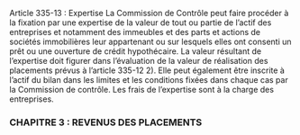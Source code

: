 Article 335-13 : Expertise
La Commission de Contrôle peut faire procéder à la fixation par une expertise de la valeur de tout ou partie de l’actif des entreprises et notamment des immeubles et des parts et actions de sociétés immobilières leur appartenant ou sur lesquels elles ont consenti un prêt ou une ouverture de crédit hypothécaire.
La valeur résultant de l’expertise doit figurer dans l’évaluation de la valeur de réalisation des placements prévus à l’article 335-12 2). Elle peut également être inscrite à l’actif du bilan dans les limites et les conditions fixées dans chaque cas par la Commission de contrôle.
Les frais de l’expertise sont à la charge des entreprises.
### CHAPITRE 3 : REVENUS DES PLACEMENTS